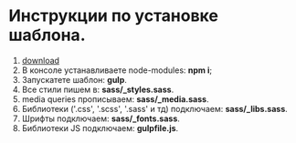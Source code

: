 <h1>Инструкции по установке шаблона.</h1>

<ol>
	<li><a href="https://github.com/silencerspirit/start_html/tree/master">download</a>
	<li>В консоле устанавливаете node-modules: <strong>npm i</strong>;</li>
	<li>Запускатете шаблон: <strong>gulp</strong>.</li>
  <li>Все стили пишем в: <strong>sass/_styles.sass</strong>.</li>
  <li>media queries прописываем: <strong>sass/_media.sass</strong>.</li>
  <li>Библиотеки ('.css', '.scss', '.sass' и тд) подключаем: <strong>sass/_libs.sass</strong>.</li>
  <li>Шрифты подключаем: <strong>sass/_fonts.sass</strong>.</li>
  <li>Библиотеки JS подключаем: <strong>gulpfile.js</strong>.</li>
</ol>
